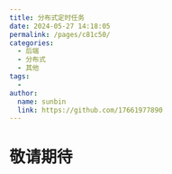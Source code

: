 ```yaml
---
title: 分布式定时任务
date: 2024-05-27 14:18:05
permalink: /pages/c81c50/
categories:
  - 后端
  - 分布式
  - 其他
tags:
  - 
author: 
  name: sunbin
  link: https://github.com/17661977890
---
```

# 敬请期待